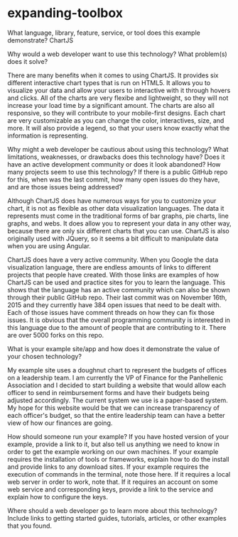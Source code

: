 # expanding-toolbox

What language, library, feature, service, or tool does this example demonstrate?
ChartJS

Why would a web developer want to use this technology? What problem(s) does it solve?

There are many benefits when it comes to using ChartJS. It provides six different interactive chart types that is run on HTML5. It allows you to visualize your data and allow your users to interactive with it through hovers and clicks. All of the charts are very flexibe and lightweight, so they will not increase your load time by a significant amount. The charts are also all responsive, so they will contribute to your mobile-first designs. Each chart are very customizable as you can change the color, interactives, size, and more. It will also provide a legend, so that your users know exactly what the information is representing.


Why might a web developer be cautious about using this technology? What limitations, weaknesses, or drawbacks does this technology have? Does it have an active development community or does it look abandoned? How many projects seem to use this technology? If there is a public GitHub repo for this, when was the last commit, how many open issues do they have, and are those issues being addressed?

Although ChartJS does have numerous ways for you to customize your chart, it is not as flexible as other data visualization languages. The data it represents must come in the traditional forms of bar graphs, pie charts, line graphs, and webs. It does allow you to represent your data in any other way, because there are only six different charts that you can use. ChartJS is also originally used with JQuery, so it seems a bit difficult to manipulate data when you are using Angular.

ChartJS does have a very active community. When you Google the data visualization language, there are endless amounts of links to different projects that people have created. With those links are examples of how ChartJS can be used and practice sites for you to learn the language. This shows that the language has an active community which can also be shown through their public GitHub repo. Their last commit was on November 16th, 2015 and they currently have 384 open issues that need to be dealt with. Each of those issues have comment threads on how they can fix those issues. It is obvious that the overall programming community is interested in this language due to the amount of people that are contributing to it. There are over 5000 forks on this repo.

What is your example site/app and how does it demonstrate the value of your chosen technology?

My example site uses a doughnut chart to represent the budgets of offices on a leadership team. I am currently the VP of Finance for the Panhellenic Association and I decided to start building a website that would allow each officer to send in reimbursement forms and have their budgets being adjusted accordingly. The current system we use is a paper-based system. My hope for this website would be that we can increase transparency of each officer's budget, so that the entire leadership team can have a better view of how our finances are going.

How should someone run your example? If you have hosted version of your example, provide a link to it, but also tell us anything we need to know in order to get the example working on our own machines. If your example requires the installation of tools or frameworks, explain how to do the install and provide links to any download sites. If your example requires the execution of commands in the terminal, note those here. If it requires a local web server in order to work, note that. If it requires an account on some web service and corresponding keys, provide a link to the service and explain how to configure the keys.


Where should a web developer go to learn more about this technology? Include links to getting started guides, tutorials, articles, or other examples that you found.